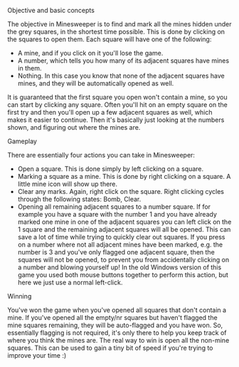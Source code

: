 Objective and basic concepts

The objective in Minesweeper is to find and mark all the mines hidden under the grey squares, 
in the shortest time possible. This is done by clicking on the squares to open them. 
Each square will have one of the following:

- A mine, and if you click on it you'll lose the game.
- A number, which tells you how many of its adjacent squares have mines in them.
- Nothing. In this case you know that none of the adjacent squares have mines, and they will be automatically opened as well.

It is guaranteed that the first square you open won't contain a mine, so you can start by clicking any square. 
Often you'll hit on an empty square on the first try and then you'll open up a few adjacent squares as well, 
which makes it easier to continue. Then it's basically just looking at the numbers shown, and figuring out where the mines are.

Gameplay

There are essentially four actions you can take in Minesweeper:

- Open a square. This is done simply by left clicking on a square.
- Marking a square as a mine. This is done by right clicking on a square. A little mine icon will show up there.
- Clear any marks. Again, right click on the square. Right clicking cycles through the following states: Bomb, Clear.
- Opening all remaining adjacent squares to a number square. If for example you have a square with the number 1 and you have already marked one mine in one of the adjacent squares you can left click on the 1 square and the remaining adjacent squares will all be opened. This can save a lot of time while trying to quickly clear out squares. If you press on a number where not all adjacent mines have been marked, e.g. the number is 3 and you've only flagged one adjacent square, then the squares will not be opened, to prevent you from accidentally clicking on a number and blowing yourself up! In the old Windows version of this game you used both mouse buttons together to perform this action, but here we just use a normal left-click.

Winning

You've won the game when you've opened all squares that don't contain a mine. 
If you've opened all the empty/nr squares but haven't flagged the mine squares remaining, they will be auto-flagged and you 
have won. So, essentially flagging is not required, it's only there to help you keep track of where you think the mines are. 
The real way to win is open all the non-mine squares. This can be used to gain a tiny bit of speed if you're trying to improve 
your time :) 
